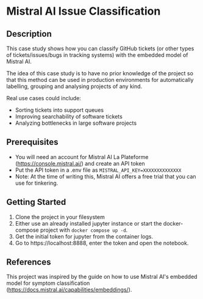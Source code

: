 # Mistral AI Issue Classification

## Description

This case study shows how you can classify GitHub tickets (or other types of
tickets/issues/bugs in tracking systems) with the embedded model of Mistral AI.

The idea of this case study is to have no prior knowledge of the project so that this method can be used in production environments
for automatically labelling, grouping and analysing projects of any kind.

Real use cases could include:
  * Sorting tickets into support queues
  * Improving searchability of software tickets
  * Analyzing bottlenecks in large software projects

## Prerequisites

* You will need an account for Mistral AI La Plateforme (https://console.mistral.ai/) and create an API token
* Put the API token in a .env file as `MISTRAL_API_KEY=XXXXXXXXXXXXXX`
* Note: At the time of writing this, Mistral AI offers a free trial that you can use for tinkering.

## Getting Started

1. Clone the project in your filesystem
2. Either use an already installed jupyter instance or start the docker-compose project with `docker compose up -d`.
3. Get the initial token for jupyter from the container logs.
4. Go to https://localhost:8888, enter the token and open the notebook.

## References

This project was inspired by the guide on how to use Mistral AI's embedded model for symptom classification (https://docs.mistral.ai/capabilities/embeddings/).
